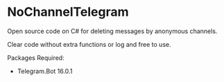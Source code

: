 # NoChannelTelegram
Open source code on C# for deleting messages by anonymous channels.


Clear code without extra functions or log and free to use.

Packages Required:
- Telegram.Bot 16.0.1
